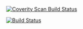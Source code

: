 <a href="https://scan.coverity.com/projects/rorywalsh-cabaiste">
  <img alt="Coverity Scan Build Status"
       src="https://scan.coverity.com/projects/11367/badge.svg"/>
       
[![Build Status](https://travis-ci.org/rorywalsh/cababage.svg?branch=master)](https://travis-ci.org/rorywalsh/cabbage)
